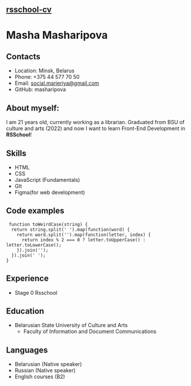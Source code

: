 ## [rsschool-cv](https://github.com/rolling-scopes-school/tasks/blob/master/tasks/cv/cv.md)

# Masha Masharipova
## Contacts
* Location: Minsk, Belarus
* Phone: +375 44 577 70 50
* Email: social.marieriya@gmail.com
* GitHub: masharipova

## About myself:
I am 21 years old, currently working as a librarian. Graduated from BSU of culture and arts (2022) and now I want to learn Front-End Development in  **RSSchool**! 


## Skills
* HTML
* CSS
* JavaScript (Fundamentals)
* GIt
* Figma(for web development)

## Code examples
```
 function toWeirdCase(string) {
  return string.split(' ').map(function(word) {
    return word.split('').map(function(letter, index) {
      return index % 2 === 0 ? letter.toUpperCase() : letter.toLowerCase();
    }).join('');
  }).join(' ');
} 
```

## Experience
* Stage 0 Rsschool

## Education
* Belarusian State University of Culture and Arts 
    + Faculty of Information and Document Communications
    
## Languages
* Belarusian (Native speaker)
* Russian (Native speaker)
* English courses (B2)